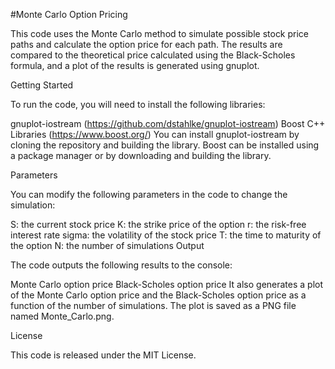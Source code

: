 
#Monte Carlo Option Pricing

This code uses the Monte Carlo method to simulate possible stock price paths and calculate the option price for each path. The results are compared to the theoretical price calculated using the Black-Scholes formula, and a plot of the results is generated using gnuplot.

Getting Started

To run the code, you will need to install the following libraries:

gnuplot-iostream (https://github.com/dstahlke/gnuplot-iostream)
Boost C++ Libraries (https://www.boost.org/)
You can install gnuplot-iostream by cloning the repository and building the library. Boost can be installed using a package manager or by downloading and building the library.

Parameters

You can modify the following parameters in the code to change the simulation:

S: the current stock price
K: the strike price of the option
r: the risk-free interest rate
sigma: the volatility of the stock price
T: the time to maturity of the option
N: the number of simulations
Output

The code outputs the following results to the console:

Monte Carlo option price
Black-Scholes option price
It also generates a plot of the Monte Carlo option price and the Black-Scholes option price as a function of the number of simulations. The plot is saved as a PNG file named Monte_Carlo.png.

License

This code is released under the MIT License.
